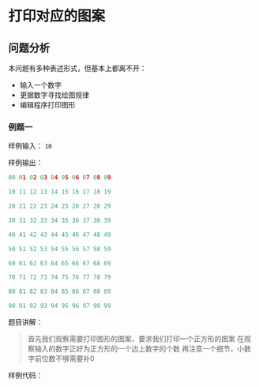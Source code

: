 # 打印对应的图案

## 问题分析

本问题有多种表述形式，但基本上都离不开：
+ 输入一个数字
+ 更据数字寻找绘图规律
+ 编辑程序打印图形

### 例题一

样例输入： `10`

样例输出：

``` python
00 01 02 03 04 05 06 07 08 09

10 11 12 13 14 15 16 17 18 19

20 21 22 23 24 25 26 27 28 29

30 31 32 33 34 35 36 37 38 39

40 41 42 43 44 45 46 47 48 49

50 51 52 53 54 55 56 57 58 59

60 61 62 63 64 65 66 67 68 69

70 71 72 73 74 75 76 77 78 79

80 81 82 83 84 85 86 87 88 89

90 91 92 93 94 95 96 97 98 99

```

题目讲解：
> 首先我们观察需要打印图形的图案，要求我们打印一个正方形的图案
> 在观察输入的数字正好为正方形的一个边上数字的个数
> 再注意一个细节，小数字前位数不够需要补0

样例代码：

``` python





```
